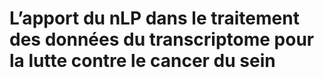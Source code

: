 # L’apport du nLP dans le traitement des données du transcriptome pour la lutte contre le cancer du sein 

